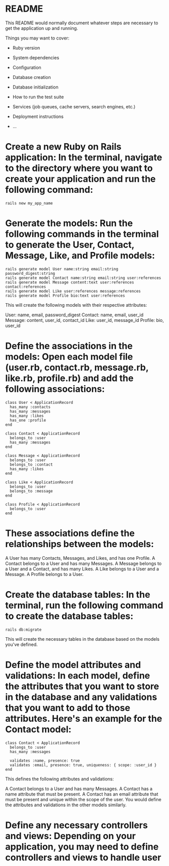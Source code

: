 # README

This README would normally document whatever steps are necessary to get the
application up and running.

Things you may want to cover:

* Ruby version

* System dependencies

* Configuration

* Database creation

* Database initialization

* How to run the test suite

* Services (job queues, cache servers, search engines, etc.)

* Deployment instructions

* ...


# Create a new Ruby on Rails application: In the terminal, navigate to the directory where you want to create your application and run the following command:

```
rails new my_app_name
```

# Generate the models: Run the following commands in the terminal to generate the User, Contact, Message, Like, and Profile models:

```
rails generate model User name:string email:string password_digest:string
rails generate model Contact name:string email:string user:references
rails generate model Message content:text user:references contact:references
rails generate model Like user:references message:references
rails generate model Profile bio:text user:references
```

This will create the following models with their respective attributes:

User: name, email, password_digest
Contact: name, email, user_id
Message: content, user_id, contact_id
Like: user_id, message_id
Profile: bio, user_id
# Define the associations in the models: Open each model file (user.rb, contact.rb, message.rb, like.rb, profile.rb) and add the following associations:


```
class User < ApplicationRecord
  has_many :contacts
  has_many :messages
  has_many :likes
  has_one :profile
end
```

```
class Contact < ApplicationRecord
  belongs_to :user
  has_many :messages
end
```

```
class Message < ApplicationRecord
  belongs_to :user
  belongs_to :contact
  has_many :likes
end
```
```
class Like < ApplicationRecord
  belongs_to :user
  belongs_to :message
end
```

```
class Profile < ApplicationRecord
  belongs_to :user
end
```
# These associations define the relationships between the models:

A User has many Contacts, Messages, and Likes, and has one Profile.
A Contact belongs to a User and has many Messages.
A Message belongs to a User and a Contact, and has many Likes.
A Like belongs to a User and a Message.
A Profile belongs to a User.

# Create the database tables: In the terminal, run the following command to create the database tables:

```
rails db:migrate
```
This will create the necessary tables in the database based on the models you've defined.

# Define the model attributes and validations: In each model, define the attributes that you want to store in the database and any validations that you want to add to those attributes. Here's an example for the Contact model:

```
class Contact < ApplicationRecord
  belongs_to :user
  has_many :messages

  validates :name, presence: true
  validates :email, presence: true, uniqueness: { scope: :user_id }
end
```
This defines the following attributes and validations:

A Contact belongs to a User and has many Messages.
A Contact has a name attribute that must be present.
A Contact has an email attribute that must be present and unique within the scope of the user.
You would define the attributes and validations in the other models similarly.

# Define any necessary controllers and views: Depending on your application, you may need to define controllers and views to handle user



